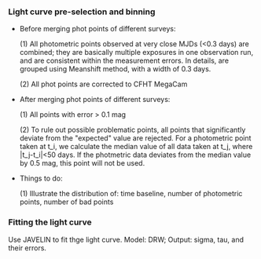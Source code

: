 ### Light curve pre-selection and binning

- Before merging phot points of different surveys:

  (1) All photometric points observed at very close MJDs (<0.3 days) are combined; they are basically multiple exposures in one observation run, and are consistent within the measurement errors. In details, are grouped using Meanshift method, with a width of 0.3 days.
  
  (2) All phot points are corrected to CFHT MegaCam
  
- After merging phot points of different surveys:

  (1) All points with error > 0.1 mag
  
  (2) To rule out possible problematic points, all points that significantly deviate from the "expected" value are rejected. For a photometric point taken at t_i, we calculate the median value of all data taken at t_j, where |t_j-t_i|<50 days. If the photmetric data deviates from the median value by 0.5 mag, this point will not be used.
  
- Things to do:

  (1) Illustrate the distribution of: time baseline, number of photometric points, number of bad points


### Fitting the light curve

Use JAVELIN to fit thge light curve. Model: DRW; Output: sigma, tau, and their errors.
